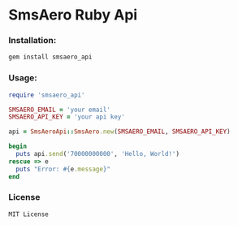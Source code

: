 # SmsAero Ruby Api


### Installation:

```bash
gem install smsaero_api
```


### Usage:

```ruby
require 'smsaero_api'

SMSAERO_EMAIL = 'your email'
SMSAERO_API_KEY = 'your api key'

api = SmsAeroApi::SmsAero.new(SMSAERO_EMAIL, SMSAERO_API_KEY)

begin
  puts api.send('70000000000', 'Hello, World!')
rescue => e
  puts "Error: #{e.message}"
end
```


### License

    MIT License
